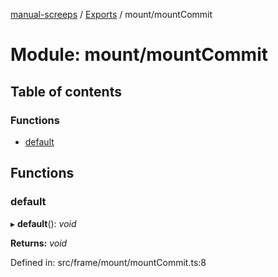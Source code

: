 [manual-screeps](../README.md) / [Exports](../modules.md) / mount/mountCommit

# Module: mount/mountCommit

## Table of contents

### Functions

- [default](mount_mountcommit.md#default)

## Functions

### default

▸ **default**(): *void*

**Returns:** *void*

Defined in: src/frame/mount/mountCommit.ts:8
